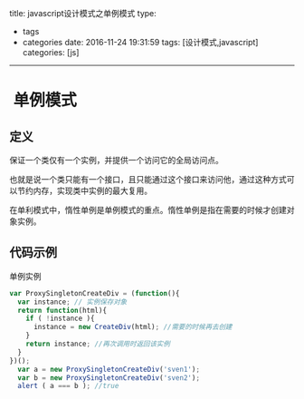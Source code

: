 title: javascript设计模式之单例模式
type:
  - tags
  - categories
date: 2016-11-24 19:31:59
tags: [设计模式,javascript]
categories: [js]
---
#  单例模式
## 定义
保证一个类仅有一个实例，并提供一个访问它的全局访问点。

也就是说一个类只能有一个接口，且只能通过这个接口来访问他，通过这种方式可以节约内存，实现类中实例的最大复用。

在单利模式中，惰性单例是单例模式的重点。惰性单例是指在需要的时候才创建对象实例。

## 代码示例
单例实例
```javascript
var ProxySingletonCreateDiv = (function(){
  var instance; // 实例保存对象
  return function(html){
    if ( !instance ){
      instance = new CreateDiv(html); //需要的时候再去创建
    }
    return instance; //再次调用时返回该实例
  }
})();
  var a = new ProxySingletonCreateDiv('sven1');
  var b = new ProxySingletonCreateDiv('sven2');
  alert ( a === b ); //true
```
